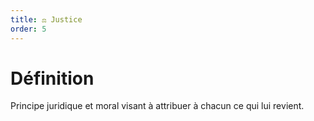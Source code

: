 ```yaml
---
title: ⚖️ Justice
order: 5
---
```

# Définition
Principe juridique et moral visant à attribuer à chacun ce qui lui revient.